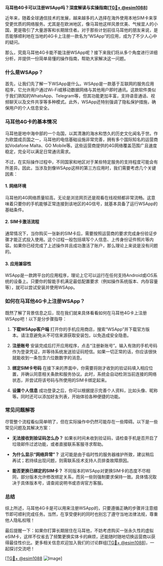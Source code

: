 **马耳他4G卡可以注册WSApp吗？深度解读与实操指南[[TG💪+ @esim1088](https://t.me/s/esim1088)]**

近年来，随着全球通信技术的发展，越来越多的人选择在海外使用本地SIM卡来享受更优质的网络服务。尤其是在欧洲地区，像马耳他这样风景优美、气候宜人的小国，更是吸引了大量游客和长期居住者。对于那些计划前往马耳他的朋友来说，是否能够顺利地在当地的4G卡上注册一款名为“WSApp”的应用，成为了不少人心中的疑问。

那么，究竟马耳他4G卡能不能注册WSApp呢？接下来我们将从多个角度进行详细分析，并提供一份简单易懂的操作指南，帮助大家解决这一问题。

### 什么是WSApp？

首先，让我们先了解一下WSApp是什么。WSApp是一款基于互联网的服务应用程序，它允许用户通过Wi-Fi或移动数据网络与其他用户即时通讯。这款软件类似于我们熟知的WhatsApp、Telegram等，但其功能更加丰富，支持语音通话、视频聊天以及文件共享等多种模式。此外，WSApp还特别强调了隐私保护措施，确保用户的个人信息安全。

### 马耳他4G卡的基本情况

马耳他是地中海中部的一个岛国，以其清澈的海水和悠久的历史文化闻名于世。作为欧盟成员国之一，马耳他的电信基础设施非常完善，拥有多个国际知名的运营商如Vodafone Malta、GO Mobile等。这些运营商提供的4G网络覆盖范围广且速度稳定，完全可以满足日常通讯需求。

不过，在实际操作过程中，不同国家和地区对于某些特定服务的支持程度可能会有所差异。因此，当涉及到像WSApp这样的第三方应用时，我们需要考虑几个关键因素：

#### 1. 网络环境
马耳他的4G网络质量较高，无论是浏览网页还是观看在线视频都非常流畅。这意味着只要你的手机能够正常连接到该地区的4G信号，就基本具备了运行WSApp的基础条件。

#### 2. SIM卡激活流程
通常情况下，当你购买一张新的SIM卡后，需要按照运营商的要求完成身份验证步骤才能正式投入使用。这个过程一般包括填写个人信息、上传身份证件照片等内容。如果你已经完成了上述操作并且成功激活了账户，那么理论上来说是没有问题的。

#### 3. 应用兼容性
WSApp是一款跨平台的应用程序，理论上它可以运行在任何支持Android或iOS系统的设备上。只要你的智能手机满足最低配置要求（例如操作系统版本、内存容量等），就可以尝试安装并使用WSApp。

### 如何在马耳他4G卡上注册WSApp？

既然了解了背景信息之后，现在我们就来具体看看如何在马耳他4G卡上注册WSApp吧！以下是分步骤指导：

1. **下载WSApp客户端**
   打开你的手机应用商店，搜索“WSApp”并下载官方版本。请注意避免从不可信来源获取安装包，以免造成安全隐患。

2. **注册账号**
   安装完成后打开应用程序，点击“注册新账号”。输入有效的手机号码作为登录凭证，并等待系统发送验证码短信。如果一切正常的话，你应该很快就能收到一条包含六位数数字的消息。

3. **绑定SIM卡号码**
   在接下来的界面中，你需要将刚才收到的验证码填入相应位置，并确认同意相关条款和服务协议。此时，系统会自动检测当前连接的网络状态，并尝试将该号码与所使用的SIM卡绑定起来。

4. **设置个人信息**
   成功登录之后，你可以根据提示完善个人资料，比如头像、昵称等。同时还可以添加好友列表，开始体验各种便捷的功能。

### 常见问题解答

尽管整个流程看似简单明了，但在实际操作中仍然可能存在一些障碍。以下是一些常见问题及其解决方案：

- **无法接收到验证码怎么办？**
  如果长时间未收到验证码，请检查手机是否开启了垃圾邮件过滤功能，或者直接联系客服寻求帮助。
  
- **为什么显示“网络异常”？**
  这可能是由于临时性的服务器维护所致，建议稍后再试；若持续出现问题，则需联系技术支持人员排查故障原因。

- **能否更换已绑定的SIM卡？**
  不同版本的WSApp对更换SIM卡的态度不尽相同，部分版本允许修改绑定关系，而另一些则强制要求保持一致。具体情况取决于具体版本号，请查阅说明书或咨询官方客服。

### 总结

综上所述，马耳他4G卡是可以用来注册WSApp的，只要遵循正确的步骤并注意细节即可顺利完成任务。当然，在享受便利的同时也别忘了遵守当地法律法规，尊重他人隐私权哦！

最后提醒一下：如果你打算长期居住在马耳他，不妨考虑购买一张永久性的虚拟eSIM卡，这样不仅省去了频繁更换实体卡的麻烦，还能随时随地切换运营商以获得最佳性价比。更多相关信息欢迎加入我们的讨论群组[[TG💪+ @esim1088](https://t.me/s/esim1088)]，一起探讨交流吧！

[[TG💪+ @esim1088](https://t.me/s/esim1088) ![Image](https://i.postimg.cc/4NQfJmqS/Snipaste-2025-05-13-00-14-12.png)]